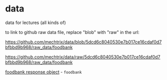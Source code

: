 # data
data for lectures (all kinds of)

to link to github raw data file, replace "blob" with "raw" in the url:

https://github.com/mechtrix/data/blob/5dcd6c8040530e7b017ce16cdaf0d7bfbbd9b968/raw_data/foodbank

https://github.com/mechtrix/data/raw/5dcd6c8040530e7b017ce16cdaf0d7bfbbd9b968/raw_data/foodbank

[foodbank response object](https://www.givefood.org.uk/api/2/docs/) - `foodbank`
